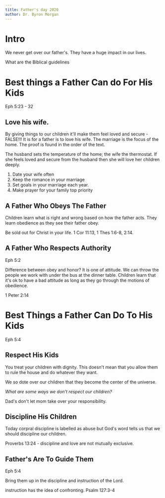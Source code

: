 ```yaml
---
title: Father's day 2020
author: Dr. Byron Morgan
---
```


# Intro

We never get over our father's. They have a huge impact in our lives.

What are the Biblical guidelines

# Best things a Father Can do For His Kids

Eph 5:23 - 32

## Love his wife.

By giving things to our children it'll make them feel loved and secure -
FALSE!!! It is for a father is to love his wife. The marriage is the focus
of the home. The proof is found in the order of the text.

The husband sets the temperature of the home; the wife the thermostat. If she 
feels loved and secure from the husband then she will love her children deeply.

1. Date your wife often
1. Keep the romance in your marriage
1. Set goals in your marriage each year.
1. Make prayer for your family top priority

## A Father Who Obeys The Father

Children learn what is right and wrong based on how the father acts. They learn
obedience as they see their father obey.

Be sold out for Christ in your life. 1 Cor 11:13, 1 Thes 1:6-8, 2:14.

## A Father Who Respects Authority

Eph 5:2

Difference between obey and honor? It is one of attitude. We can throw the
people we work with under the bus at the dinner table. Children learn that it's
ok to have a bad attitude as long as they go through the motions of obedience.

1 Peter 2:14

# Best Things a Father Can Do To His Kids

Eph 5:4

## Respect His Kids

You treat your children with dignity. This doesn't mean that you allow them to
rule the house and do whatever they want. 

We so dote over our children that they become the center of the universe.

_What are some ways we don't respect our children?_

Dad's don't let mom take over your responsibility. 

## Discipline His Children

Today corpral discipline is labelled as abuse but God's word tells us that we
should discipline our children. 

Proverbs 13:24 - discipline and love are not mutually exclusive.

## Father's Are To Guide Them

Eph 5:4

Bring them up in the discipline and instruction of the Lord. 

instruction has the idea of confronting. Psalm 127:3-4

